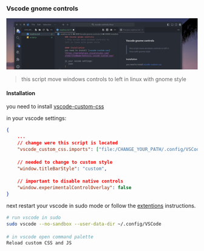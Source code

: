 ### Vscode gnome controls

![preview](./preview.png)
> this script move windows controls to left in linux with gnome style

#### Installation
you need to install [vscode-custom-css](https://marketplace.visualstudio.com/items?itemName=be5invis.vscode-custom-css)

in your vscode settings:
```json
{
    ...
    // change were this script is located
    "vscode_custom_css.imports": ["file:/CHANGE_YOUR_PATH/.config/VSCodium/User/script.js"],

    // needed to change to custom style
    "window.titleBarStyle": "custom",

    // important to disable native controls 
    "window.experimentalControlOverlay": false
}
```

next restart your vscode in sudo mode or follow the [extentions](https://marketplace.visualstudio.com/items?itemName=be5invis.vscode-custom-css) instructions.

```sh
# run vscode in sudo
sudo vscode --no-sandbox --user-data-dir ~/.config/VSCode

# in vscode open command palette
Reload custom CSS and JS
```